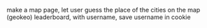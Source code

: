 make a map page, let user guess the place of the cities on the map (geokeo)
leaderboard, with username, save username in cookie
